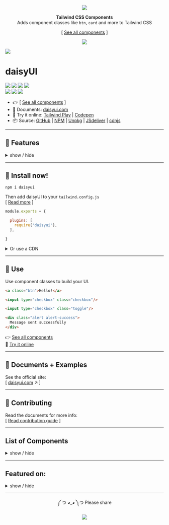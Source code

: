 <div align="center">

[![][logo-url]][docs-url]  

**Tailwind CSS Components**  
Adds component classes like `btn`, `card` and more to Tailwind CSS

[ [See all components][docs-url] ]
  
[![][tweet]][tweet-url]  

</div>

[![][banner-url]][docs-url]  

# daisyUI  
[![][build]][build-url] [![][npm]][npm-url] [![][number-of-components]][docs-url] [![][license]][license-url]  
[![][dl]][npm-url] [![][stars]][gh-url] [![][commit]][gh-url]   


- 👉 [ [See all components][docs-url] ]
- 📘 Documents: [daisyui.com][docs-url]
- 🎲 Try it online: [Tailwind Play][tw-play-url] | [Codepen][codepen-url]
- 📦 Source: [GitHub][gh-url] | [NPM][npm-url] | [Unpkg][unpkg-url] | [JSdeliver][jsdeliver-url] | [cdnjs][cdnjs-url]

---

## 🌼 Features   
<details>
<summary>
  show / hide
</summary>

- **Tailwind CSS plugin**  
  daisyUI is a Tailwind CSS plugin. Install it and add it to your `tailwind.config.js` file.
- **Component classes**  
  Adds component classes to Tailwind. Classes like `btn`, `card`,… So you will end up with a cleaner HTML.
- **Semantic color names**  
  Adds color names like `primary`, `secondary`, `accent`,….
- **Customizable**  
  You can customize the design of components with Tailwind utility classes and CSS variables.
- **Themeable**  
  Add multiple themes and customize colors. You can even set a theme for a specific section of your page.
- **RTL supported**  
  Enable `rtl` config for right to left layouts.
- **Pure CSS**  
  No script file, no dependencies. Works on all frameworks and environments!

</details>

---

## 📀 Install now!  

```bash
npm i daisyui
```

Then add daisyUI to your `tailwind.config.js`  
[ [Read more][docs-url-install] ]
```js
module.exports = {

  plugins: [
    require('daisyui'),
  ],

}
```


<details>
<summary>
  Or use a CDN
</summary>


Loading CSS files from CDN is not recommended for production. It's better to install Tailwind and daisyUI as Nodejs dependencies so you can config/customize everything, and purge unused styles.*  

  
```html
<link href="https://cdn.jsdelivr.net/npm/daisyui@1.24.3/dist/full.css" rel="stylesheet" type="text/css" />
<link href="https://cdn.jsdelivr.net/npm/tailwindcss@2.2/dist/tailwind.min.css" rel="stylesheet" type="text/css" />
```

</details>

---
## 🚀 Use  
Use component classes to build your UI.  
```html
<a class="btn">Hello!</a>
```
```html
<input type="checkbox" class="checkbox"/>
```
```html
<input type="checkbox" class="toggle"/>
```
```html
<div class="alert alert-success">
  Message sent successfully 
</div>
```

👉 [See all components][docs-url]  
🎲 [Try it online][tw-play-url]  

---

## 📘 Documents + Examples  
See the official site:  
[ [daisyui.com][docs-url] ↗︎ ]

---

## 🤝 Contributing  
Read the documents for more info:  
[ [Read contribution guide](https://github.com/saadeghi/daisyui/blob/master/.github/CONTRIBUTING.md) ]

---
## List of Components
<details>
<summary>
  show / hide
</summary>

- [x] Alert
- [x] Artboard
- [ ] App bar
- [x] Avatar
  - [x] Avatar group
- [x] Badge
- [ ] Banner
- [x] Breadcrumb
- [x] Button
  - [x] Button group
- [ ] Calendar
- [x] Carousel
- [x] Card
- [ ] Chat bubble
- [x] Collapse (Accordion)
- [ ] Comment
- [x] Countdown
- [ ] Cover
- [x] Divider
- [x] Drawer
- [ ] Empty placeholder
- [x] Footer
- [ ] Form
  - [x] Select
  - [x] Text input
  - [x] Text area
  - [x] Checkbox
  - [x] Radio
  - [x] Range slider
  - [x] Rating
  - [x] Toggle
  - [ ] Upload
- [x] Hero
- [x] Indicator
- [x] Kbd
- [x] Link
- [ ] Loading
- [x] Menu
- [ ] Mockup
  - [ ] Browser
  - [x] Code
  - [x] Phone
  - [x] Window
- [x] Navbar
- [x] Mask
- [x] Modal
- [x] Pagination
- [x] Progress
- [x] Stack
- [x] Stat
- [x] Steps
- [ ] Tag
- [x] Table
- [x] Tabs
- [ ] Timeline
- [ ] Toast
- [x] Tooltip
- [ ] Treeview

</details>

---
## Featured on:

<details>
<summary>
  show / hide
</summary>
  
- Blogs
  - [Logrocket](https://blog.logrocket.com/daisyui-tailwind-components-react-apps/)
  - [GraphCMS](https://graphcms.com/blog/build-a-personal-timeline-with-graphcms-and-sveltekit)
  - [wweb.dev](https://wweb.dev/weekly/85/)
  - [flaming.codes](https://flaming.codes/posts/boostrap-tailwind-alternative-with-daisy-ui)
  - [rockyourcode](https://www.rockyourcode.com/how-to-setup-react-typescript-with-snowpack-and-daisyui/)
  - [HackerNews](https://news.ycombinator.com/item?id=28004515)
  - [Product Hunt](https://www.producthunt.com/posts/daisyui)
  - [Siecle Digital](https://siecledigital.fr/2021/05/29/daisyui-plugin-gratuit-avec-composants-tailwind-css-a/)
  - [speckyboy](https://speckyboy.com/weekly-news-for-designers-594/)
  - [dailydev](https://app.daily.dev/posts/-4OPGw0te)
  - [Future Tech Blog (Japanese)](https://future-architect.github.io/articles/20211124a/)
- Youtube videos
  - [Supabase & Sveltekit - Build Twitter in 75 minutes](https://www.youtube.com/watch?v=mPQyckogDYc)
  - [Setup the Best Frontend JavaScript Stack - Svelte, Vite, TailwindCSS and DaisyUI](https://www.youtube.com/watch?v=mEBPN_9jTAE)
  - [Jamstack powered Image gallery with Cloudinary, Tailwind and DaisyUI](https://www.youtube.com/watch?v=Hpjq0D1vcpM)
  - [SvelteKit Crash Course w/ Tailwind CSS and DaisyUI, GraphQL and dynamic routes](https://www.youtube.com/watch?v=zH2qG9YwN3s)
  - [DaisyUI : Worth a try or skip on by?](https://www.youtube.com/watch?v=hM9fENyAquM)
  - [How to use daisyUI in SvelteKit?](https://www.youtube.com/watch?v=haKnkk6ds20) 
  - [DaisyUI Untuk Yang Mau Pindah ke TailwindCSS dari Bootstrap (Indonesian)](https://www.youtube.com/watch?v=Wm2g6FWec34)
  - [Next.js - Tailwind - DeisyUI Setup](https://www.youtube.com/watch?v=uXQgJbUj3PQ)
- Courses
  - [Building with SvelteKit and GraphCMS](https://explorers.netlify.com/learn/building-with-sveltekit-and-graphcms)
  - [Svelte for Beginners by Mike Karan](https://www.udemy.com/course/svelte-for-beginners/)
  - [React Front To Back 2022 by Brad Traversy](https://www.udemy.com/course/react-front-to-back-2022/)
  - [Build Instagram profile page UI clone w/Next.js TailwindCSS](https://www.udemy.com/course/build-instagram-profile-page-ui-clone-nextjs-tailwindcss/)
  - [Instagram UI Clone Login Page w/ NextJS & TailwindCSS](https://www.udemy.com/course/instagram-ui-clone-login-page-w-nextjs-tailwindcss/)
  - [Build your Developer Portfolio and Blog from Scratch with Svelte and GraphCMS](https://www.freecodecamp.org/news/build-your-developer-portfolio-from-scratch-with-sveltekit-and-graphcms/)

</details>

---
  
<div align="center">
  
  
༼ つ ◕_◕ ༽つ  Please share  
  
[![][tweet]][tweet-url]  

</div>



[install-size]: https://badgen.net/bundlephobia/minzip/daisyui?label=bundle%20size&color=green
[build]: https://badgen.net/github/checks/saadeghi/daisyui?label=build
[npm]: https://badgen.net/github/tag/saadeghi/daisyui?label=version&color=green
[dl]: https://badgen.net/npm/dt/daisyui?label=installs&icon=npm&color=green
[commit]: https://badgen.net/github/last-commit/saadeghi/daisyui?icon=github&color=green
[license]: https://badgen.net/github/license/saadeghi/daisyui?color=green
[stars]: https://badgen.net/github/stars/saadeghi/daisyui?color=green
[tweet]: https://img.shields.io/twitter/url?style=social&url=https%3A%2F%2Fgithub.com%2Fsaadeghi%2Fdaisyui

[install-size-url]: https://bundlephobia.com/result?p=daisyui
[license-url]: https://github.com/saadeghi/daisyui/blob/master/LICENSE
[npm-url]: https://www.npmjs.com/package/daisyui
[cdnjs-url]: https://cdnjs.com/libraries/daisyui
[gh-url]: https://github.com/saadeghi/daisyui
[tw-play-url]: https://daisyui.com/tailwindplay
[codepen-url]: https://codepen.io/saadeghi/pen/gOwWKvv
[unpkg-url]: https://unpkg.com/browse/daisyui/
[jsdeliver-url]: https://www.jsdelivr.com/package/npm/daisyui
[build-url]: https://github.com/saadeghi/daisyui/actions
[tweet-url]: https://twitter.com/intent/tweet?text=daisyUI%20%0D%0AUI%20Components%20for%20Tailwind%20CSS%20%0D%0Ahttps://github.com/saadeghi/daisyui
[number-of-components]: https://badgen.net/badge/total%20components/41/green

[docs-url-install]: https://daisyui.com/docs/install
[docs-url]: https://daisyui.com/
[logo-url]: https://raw.githubusercontent.com/saadeghi/files/main/daisyui/logo-4.svg
[banner-url]: https://raw.githubusercontent.com/saadeghi/files/main/daisyui/card-3.png


